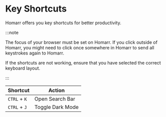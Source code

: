 # Key Shortcuts

Homarr offers you key shortcuts for better productivity.

:::note

The focus of your browser must be set on Homarr. If you click outside of Homarr, you might need to click once somewhere in Homarr to send all keystrokes again to Homarr.

If the shortcuts are not working, ensure that you have selected the correct keyboard layout.

:::

| Shortcut         | Action           |
| ---------------- | ---------------- |
| ``CTRL`` + ``K`` | Open Search Bar  |
| ``CTRL`` + ``J`` | Toggle Dark Mode |